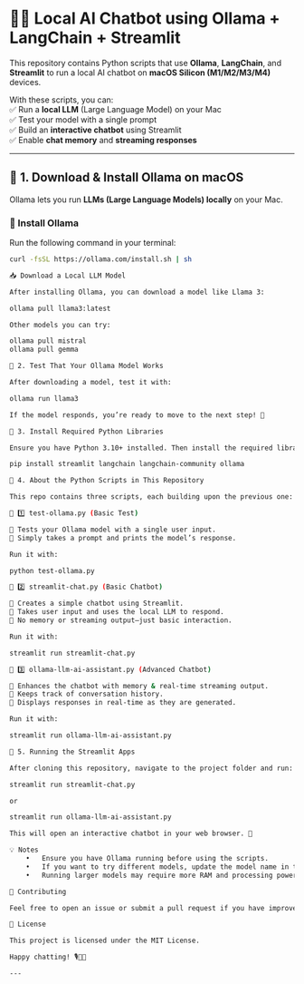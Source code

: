 
# 🦙💬 Local AI Chatbot using Ollama + LangChain + Streamlit

This repository contains Python scripts that use **Ollama**, **LangChain**, and **Streamlit** to run a local AI chatbot on **macOS Silicon (M1/M2/M3/M4)** devices.  

With these scripts, you can:  
✅ Run a **local LLM** (Large Language Model) on your Mac  
✅ Test your model with a single prompt  
✅ Build an **interactive chatbot** using Streamlit  
✅ Enable **chat memory** and **streaming responses**  

---

## **🔹 1. Download & Install Ollama on macOS**
Ollama lets you run **LLMs (Large Language Models) locally** on your Mac.  

### **🔽 Install Ollama**
Run the following command in your terminal:
```bash
curl -fsSL https://ollama.com/install.sh | sh

📥 Download a Local LLM Model

After installing Ollama, you can download a model like Llama 3:

ollama pull llama3:latest

Other models you can try:

ollama pull mistral
ollama pull gemma

🔹 2. Test That Your Ollama Model Works

After downloading a model, test it with:

ollama run llama3

If the model responds, you’re ready to move to the next step! 🎉

🔹 3. Install Required Python Libraries

Ensure you have Python 3.10+ installed. Then install the required libraries:

pip install streamlit langchain langchain-community ollama

🔹 4. About the Python Scripts in This Repository

This repo contains three scripts, each building upon the previous one:

📄 1️⃣ test-ollama.py (Basic Test)

🔹 Tests your Ollama model with a single user input.
🔹 Simply takes a prompt and prints the model’s response.

Run it with:

python test-ollama.py

📄 2️⃣ streamlit-chat.py (Basic Chatbot)

🔹 Creates a simple chatbot using Streamlit.
🔹 Takes user input and uses the local LLM to respond.
🔹 No memory or streaming output—just basic interaction.

Run it with:

streamlit run streamlit-chat.py

📄 3️⃣ ollama-llm-ai-assistant.py (Advanced Chatbot)

🔹 Enhances the chatbot with memory & real-time streaming output.
🔹 Keeps track of conversation history.
🔹 Displays responses in real-time as they are generated.

Run it with:

streamlit run ollama-llm-ai-assistant.py

🔹 5. Running the Streamlit Apps

After cloning this repository, navigate to the project folder and run:

streamlit run streamlit-chat.py

or

streamlit run ollama-llm-ai-assistant.py

This will open an interactive chatbot in your web browser. 🚀

💡 Notes
	•	Ensure you have Ollama running before using the scripts.
	•	If you want to try different models, update the model name in the Python scripts.
	•	Running larger models may require more RAM and processing power.

🤝 Contributing

Feel free to open an issue or submit a pull request if you have improvements or bug fixes! 😊

📜 License

This project is licensed under the MIT License.

Happy chatting! 🎙️💬🚀

---
